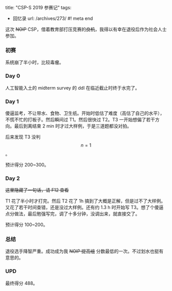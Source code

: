 title: "CSP-S 2019 参赛记"
tags:
  - 回忆录
url: /archives/273/
#! meta end

这次 ~~NOIP~~ CSP，借着教育部打压竞赛的~~良机~~，我得以有幸在退役后作为社会人士参加。

### 初赛

系统崩了半小时，比较毒瘤。

### Day 0

人工智能入土的 midterm survey 的 ddl 在临近截止时终于水完了。

### Day 1

傻逼监考，不让带水、食物、卫生纸。开始时低估了难度（高估了自己的水平），不慌不忙的打板子。然后瞬间过 T1。然后很快过 T2。T3 一开始想偏了若干方向。最后到离结束 2 min 时才过大样例，于是三道题都没对拍。

后来发现 T3 没判 $$n=1$$。

预计得分 200~300。

### Day 2

<!-- 进场发现能访问前一天的文件。把板子啥的拷了过来。-->

~~这里隐藏了一句话，请 F12 查看~~

T1 花了半小时才打完。然后 T2 花了 1h 搞到了大概是正解，但是过不了大样例。又花了若干时间查错，还是没过大样例。还有约 1.3 h 时开始写 T3。想了个傻逼点分做法，最后勉强写完，调了十多分钟，没调出来，就直接交了。

预计得分 100~200。

### 总结

退役选手降智严重。成功成为我 ~~NOIP 提高组~~ 分数最低的一次。不过划水也挺有意思的。

### UPD

最终得分 488。
